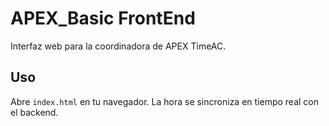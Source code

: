 # APEX_Basic FrontEnd

Interfaz web para la coordinadora de APEX TimeAC.

## Uso
Abre `index.html` en tu navegador. La hora se sincroniza en tiempo real con el backend.
